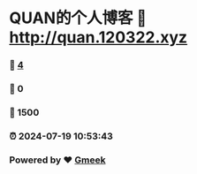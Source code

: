 # QUAN的个人博客 :link: http://quan.120322.xyz 
### :page_facing_up: [4](http://quan.120322.xyz/tag.html) 
### :speech_balloon: 0 
### :hibiscus: 1500 
### :alarm_clock: 2024-07-19 10:53:43 
### Powered by :heart: [Gmeek](https://github.com/Meekdai/Gmeek)
